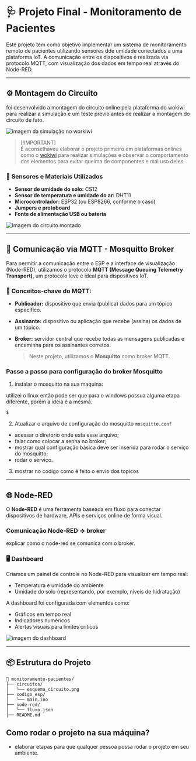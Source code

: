 # 🩺 Projeto Final - Monitoramento de Pacientes

Este projeto tem como objetivo implementar um sistema de monitoramento remoto de pacientes utilizando sensores dde umidade conectados a uma plataforma IoT. A comunicação entre os dispositivos é realizada via protocolo MQTT, com visualização dos dados em tempo real através do Node-RED.

---

## ⚙️ Montagem do Circuito

foi desenvolvido a montagem do circuito online pela plataforma do wokiwi para realizar a simulação e um teste previo antes de realizar a montagem do circuito de fato.

![imagem da simulação no workiwi]()

> [!IMPORTANT]\
> É aconselhaveu elaborar o projeto primeiro em plataformas onlines como o [wokiwi](https://wokwi.com/) para realizar simulações e observar o comportamento dos elementos para evitar queima de componentes e mal uso deles.

### 🔧 Sensores e Materiais Utilizados

* **Sensor de umidade do solo:** CS12
* **Sensor de temperatura e umidade do ar:** DHT11
* **Microcontrolador:** ESP32 (ou ESP8266, conforme o caso)
* **Jumpers e protoboard**
* **Fonte de alimentação USB ou bateria**

![Imagem do circuito montado]() 

---

## 🔄 Comunicação via MQTT - Mosquitto Broker

Para permitir a comunicação entre o ESP e a interface de visualização (Node-RED), utilizamos o protocolo **MQTT (Message Queuing Telemetry Transport)**, um protocolo leve e ideal para dispositivos IoT.

### 📌 Conceitos-chave do MQTT:

* **Publicador:** dispositivo que envia (publica) dados para um tópico específico.
* **Assinante:** dispositivo ou aplicação que recebe (assina) os dados de um tópico.
* **Broker:** servidor central que recebe todas as mensagens publicadas e encaminha para os assinantes corretos.

  > Neste projeto, utilizamos o **Mosquitto** como broker MQTT.

### Passo a passo para configuração do broker Mosquitto

1. instalar o mosquitto na sua maquina:

utilizei o linux então pode ser que para o windows possua alguma etapa diferente, porém a ideia é a mesma.

```bash
$ 
```

2. Atualizar o arquivo de configuração do mosquitto `mosquitto.conf`

- acessar o diretorio onde esta esse arquivo;
- falar como colocar a senha no broker;
- mostrar qual configuração básica deve ser inserida para rodar o serviço do mosquitto;
- rodar o serviço.

3. mostrar no codigo como é feito o envio dos topicos
---

## 🌐 Node-RED

O **Node-RED** é uma ferramenta baseada em fluxo para conectar dispositivos de hardware, APIs e serviços online de forma visual.

### Comunicação Node-RED -> broker

explicar como o node-red se comunica com o broker.

### 🖥️ Dashboard

Criamos um painel de controle no Node-RED para visualizar em tempo real:

* Temperatura e umidade do ambiente
* Umidade do solo (representando, por exemplo, níveis de hidratação)

A dashboard foi configurada com elementos como:

* Gráficos em tempo real
* Indicadores numéricos
* Alertas visuais para limites críticos

![imagem do dashboard]()

---

## 📦 Estrutura do Projeto

```plaintext
📁 monitoramento-pacientes/
├── circuitos/
│   └── esquema_circuito.png
├── codigo_esp/
│   └── main.ino
├── node-red/
│   └── fluxo.json
├── README.md
```

## Como rodar o projeto na sua máquina?

- elaborar etapas para que qualquer pessoa possa rodar o projeto em seu ambiente.